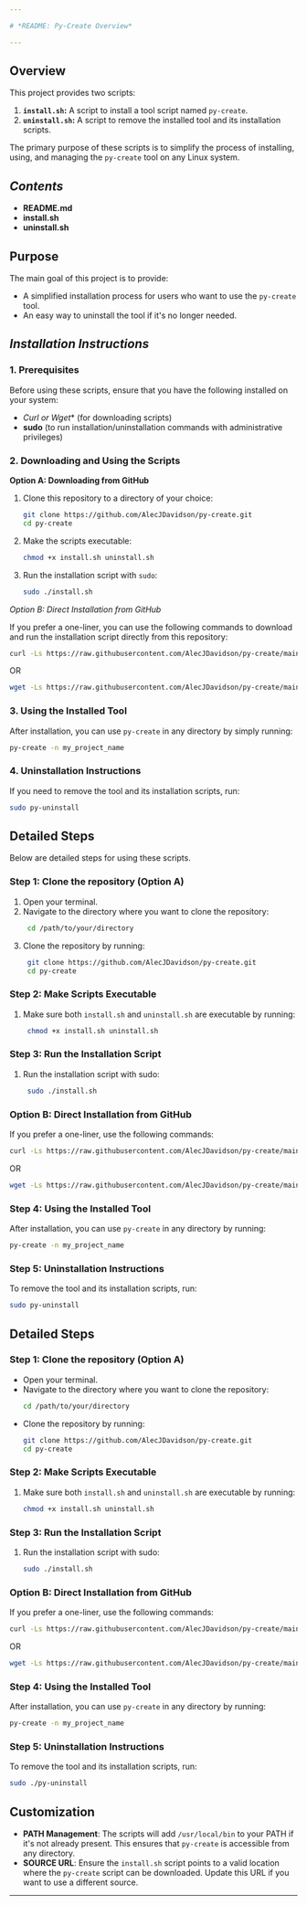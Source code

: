 ```yaml
---

# *README: Py-Create Overview*

---
```


## **Overview**

This project provides two scripts:

1. **`install.sh`:** A script to install a tool script named `py-create`.
2. **`uninstall.sh`:** A script to remove the installed tool and its installation scripts.

The primary purpose of these scripts is to simplify the process of installing, using, and managing the `py-create` tool on any Linux system.

## *Contents*

- **README.md**
- **install.sh**
- **uninstall.sh**

## **Purpose**

The main goal of this project is to provide:

- A simplified installation process for users who want to use the `py-create` tool.
- An easy way to uninstall the tool if it's no longer needed.

## *Installation Instructions*

### 1. **Prerequisites**

Before using these scripts, ensure that you have the following installed on your system:

- *Curl or Wget** (for downloading scripts)
- **sudo** (to run installation/uninstallation commands with administrative privileges)

### 2. **Downloading and Using the Scripts**

**Option A: Downloading from GitHub**

1. Clone this repository to a directory of your choice:

     ```bash
    git clone https://github.com/AlecJDavidson/py-create.git
    cd py-create
     ```

2. Make the scripts executable:

     ```bash
    chmod +x install.sh uninstall.sh
     ```

3. Run the installation script with `sudo`:

     ```bash
    sudo ./install.sh
     ```

*Option B: Direct Installation from GitHub*

If you prefer a one-liner, you can use the following commands to download and run the installation script directly from this repository:

```bash
curl -Ls https://raw.githubusercontent.com/AlecJDavidson/py-create/main/install.sh | bash
```
OR

```bash
wget -Ls https://raw.githubusercontent.com/AlecJDavidson/py-create/main/install.sh && bash install.sh
```

### 3. **Using the Installed Tool**

After installation, you can use `py-create` in any directory by simply running:

```bash
py-create -n my_project_name
```

### 4. **Uninstallation Instructions**

If you need to remove the tool and its installation scripts, run:

```bash
sudo py-uninstall
```

## **Detailed Steps**

Below are detailed steps for using these scripts.

### Step 1: Clone the repository (Option A)

1. Open your terminal.
2. Navigate to the directory where you want to clone the repository:
   ```bash
    cd /path/to/your/directory
   ```
3. Clone the repository by running:
   ```bash
    git clone https://github.com/AlecJDavidson/py-create.git
    cd py-create
   ```

### Step 2: Make Scripts Executable

1. Make sure both `install.sh` and `uninstall.sh` are executable by running:
   ```bash
    chmod +x install.sh uninstall.sh
   ```

### Step 3: Run the Installation Script

1. Run the installation script with sudo:
   ```bash
    sudo ./install.sh
   ```

### Option B: Direct Installation from GitHub

If you prefer a one-liner, use the following commands:

```bash
curl -Ls https://raw.githubusercontent.com/AlecJDavidson/py-create/main/install.sh | bash
```
OR

```bash
wget -Ls https://raw.githubusercontent.com/AlecJDavidson/py-create/main/install.sh && bash install.sh
```

### Step 4: Using the Installed Tool

After installation, you can use `py-create` in any directory by running:

```bash
py-create -n my_project_name
```

### Step 5: Uninstallation Instructions

To remove the tool and its installation scripts, run:

```bash
sudo py-uninstall
```

## **Detailed Steps**

### Step 1: Clone the repository (Option A)

- Open your terminal.
- Navigate to the directory where you want to clone the repository:
  ```bash
  cd /path/to/your/directory
  ```
- Clone the repository by running:
  ```bash
  git clone https://github.com/AlecJDavidson/py-create.git
  cd py-create
  ```

### Step 2: Make Scripts Executable

1. Make sure both `install.sh` and `uninstall.sh` are executable by running:
   ```bash
   chmod +x install.sh uninstall.sh
   ```

### Step 3: Run the Installation Script

1. Run the installation script with sudo:
   ```bash
   sudo ./install.sh
   ```

### Option B: Direct Installation from GitHub

If you prefer a one-liner, use the following commands:

```bash
curl -Ls https://raw.githubusercontent.com/AlecJDavidson/py-create/main/install.sh | bash
```
OR

```bash
wget -Ls https://raw.githubusercontent.com/AlecJDavidson/py-create/main/install.sh && bash install.sh
```

### Step 4: Using the Installed Tool

After installation, you can use `py-create` in any directory by running:

```bash
py-create -n my_project_name
```

### Step 5: Uninstallation Instructions

To remove the tool and its installation scripts, run:

```bash
sudo ./py-uninstall
```

## **Customization**

- **PATH Management**: The scripts will add `/usr/local/bin` to your PATH if it's not already present. This ensures that `py-create` is accessible from any directory.
- **SOURCE URL**: Ensure the `install.sh` script points to a valid location where the `py-create` script can be downloaded. Update this URL if you want to use a different source.

---
